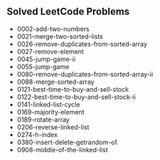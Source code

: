 ## Solved LeetCode Problems
- 0002-add-two-numbers
- 0021-merge-two-sorted-lists
- 0026-remove-duplicates-from-sorted-array
- 0027-remove-element
- 0045-jump-game-ii
- 0055-jump-game
- 0080-remove-duplicates-from-sorted-array-ii
- 0088-merge-sorted-array
- 0121-best-time-to-buy-and-sell-stock
- 0122-best-time-to-buy-and-sell-stock-ii
- 0141-linked-list-cycle
- 0169-majority-element
- 0189-rotate-array
- 0206-reverse-linked-list
- 0274-h-index
- 0380-insert-delete-getrandom-o1
- 0908-middle-of-the-linked-list

